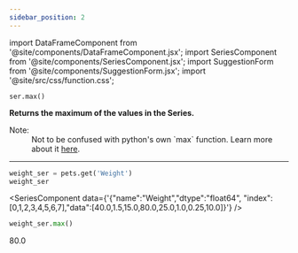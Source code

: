 ```yaml
---
sidebar_position: 2
---
```


import DataFrameComponent from '@site/components/DataFrameComponent.jsx';
import SeriesComponent from '@site/components/SeriesComponent.jsx';
import SuggestionForm from '@site/components/SuggestionForm.jsx';
import '@site/src/css/function.css';

<code>ser.max()</code>

<div className='base'>
    <p><strong>Returns the maximum of the values in the Series.</strong></p>
    <dl>
        <dt className='term'>Note:</dt>
        <dd> Not to be confused with python's own `max` function. Learn more about it <a href="https://docs.python.org/3/library/functions.html#max" target="_blank" rel="noopener noreferrer">here</a>.</dd>
    </dl>
</div>

---

```python
weight_ser = pets.get('Weight')
weight_ser
```
<SeriesComponent data={'{"name":"Weight","dtype":"float64", "index":[0,1,2,3,4,5,6,7],"data":[40.0,1.5,15.0,80.0,25.0,1.0,0.25,10.0]}'} />

```python
weight_ser.max()
```
80.0